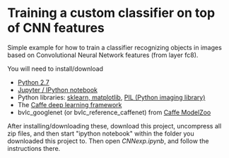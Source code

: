 Training a custom classifier on top of CNN features
=========

Simple example for how to train a classifier recognizing objects in images based on Convolutional Neural Network features (from layer fc8).

You will need to install/download
* [Python 2.7](https://www.python.org/downloads/)
* [Jupyter / IPython notebook](http://ipython.org/notebook.html)
* Python libraries: [sklearn, matplotlib](http://scikit-learn.org/stable/install.html), [PIL (Python imaging library)](http://pillow.readthedocs.org/en/3.0.x/installation.html)
* The [Caffe deep learning framework](http://caffe.berkeleyvision.org/)
* bvlc_googlenet (or bvlc_reference_caffenet) from [Caffe ModelZoo](https://github.com/BVLC/caffe/wiki/Model-Zoo)

After installing/downloading these, download this project, uncompress all zip files, and then start "ipython notebook" within the folder you downloaded this project to. Then open *CNNexp.ipynb*, and follow the instructions there.
